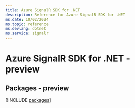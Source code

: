 ```yaml
---
title: Azure SignalR SDK for .NET
description: Reference for Azure SignalR SDK for .NET
ms.date: 10/02/2024
ms.topic: reference
ms.devlang: dotnet
ms.service: signalr
---
```

# Azure SignalR SDK for .NET - preview
## Packages - preview
[!INCLUDE [packages](signalr-index.md)]
